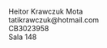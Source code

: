 <html>

<head>
 <title>
Atividade-27-02-23
 </title>

</head>

 <body>
<br>Heitor Krawczuk Mota
<br>tatikrawczuk@hotmail.com
<br>CB3023958
<br>Sala 148
</body>

</html>
